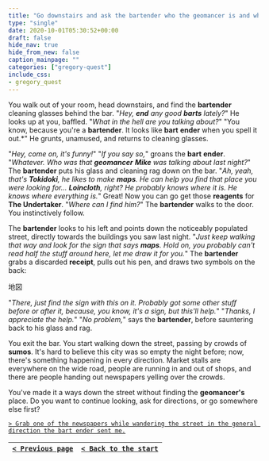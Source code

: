 ```yaml
---
title: "Go downstairs and ask the bartender who the geomancer is and where I can find him."
type: "single"
date: 2020-10-01T05:30:52+00:00
draft: false
hide_nav: true
hide_from_new: false
caption_mainpage: ""
categories: ["gregory-quest"]
include_css:
- gregory_quest
---
```


You walk out of your room, head downstairs, and find the **bartender** cleaning glasses behind the bar. "*Hey, **end** any good **barts** lately?*" He looks up at you, baffled. "*What in the hell are you talking about?*" "You know, because you're a **bartender**. It looks like **bart** **ender** when you spell it out.*" He grunts, unamused, and returns to cleaning glasses.

"*Hey, come on, it's funny!*" "*If you say so,*" groans the **bart** **ender**. "*Whatever. Who was that **geomancer** **Mike** was talking about last night?*" The **bartender** puts his glass and cleaning rag down on the bar. "*Ah, yeah, that's **Tokidoki**, he likes to make **maps**. He can help you find that place you were looking for... **Loincloth**, right? He probably knows where it is. He knows where everything is.*" Great! Now you can go get those **reagents** for **The Undertaker**. "*Where can I find him?*" The **bartender** walks to the door. You instinctively follow.

The **bartender** looks to his left and points down the noticeably populated street, directly towards the buildings you saw last night. "*Just keep walking that way and look for the sign that says **maps**. Hold on, you probably can't read half the stuff around here, let me draw it for you.*" The **bartender** grabs a discarded **receipt**, pulls out his pen, and draws two symbols on the back:

地図

"*There, just find the sign with this on it. Probably got some other stuff before or after it, because, you know, it's a sign, but this'll help.*" "*Thanks, I appreciate the help.*" "*No problem,*" says the **bartender**, before sauntering back to his glass and rag.

You exit the bar. You start walking down the street, passing by crowds of **sumos**. It's hard to believe this city was so empty the night before; now, there's something happening in every direction. Market stalls are everywhere on the wide road, people are running in and out of shops, and there are people handing out newspapers yelling over the crowds.

You've made it a ways down the street without finding the **geomancer's** place. Do you want to continue looking, ask for directions, or go somewhere else first?

[``> Grab one of the newspapers while wandering the street in the general direction the bart ender sent me.``](../70)

|[``< Previous page``](../68)|[``< Back to the start``](../)|
|---|---|